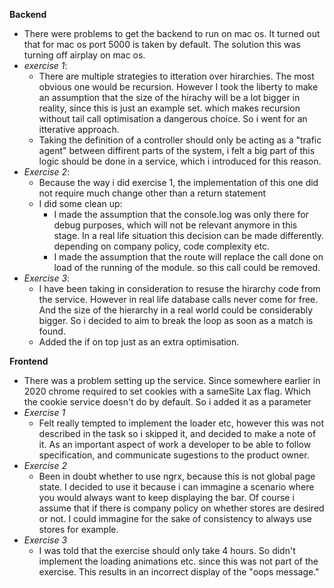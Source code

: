 **Backend**
* There were problems to get the backend to run on mac os. It turned out that for mac os port 5000 is taken by default. The solution this was turning off airplay on mac os. 
* *exercise 1*:
  * There are multiple strategies to itteration over hirarchies. The most obvious one would be recursion. However I took the liberty to make an assumption that the size of the hirachy will be a lot bigger in reality, since this is just an example set. which makes recursion without tail call optimisation a dangerous choice. So i went for an itterative approach.
  * Taking the definition of a controller should only be acting as a "trafic agent" between diffirent parts of the system, i felt a big part of this logic should be done in a service, which i introduced for this reason.
* *Exercise 2*:
  * Because the way i did exercise 1, the implementation of this one did not require much change other than a return statement
  * I did some clean up: 
    * I made the assumption that the console.log was only there for debug purposes, which will not be relevant anymore in this stage. In a real life situation this decision can be made differently. depending on company policy, code complexity etc. 
    * I made the assumption that the route will replace the call done on load of the running of the module. so this call could be removed.
* *Exercise 3*:
  * I have been taking in consideration to resuse the hirarchy code from the service. However in real life database calls never come for free. And the size of the hierarchy in a real world could be considerably bigger. So i decided to aim to break the loop as soon as a match is found.
  * Added the if on top just as an extra optimisation.
  
**Frontend**
* There was a problem setting up the service. Since somewhere earlier in 2020 chrome required to set cookies with a sameSite Lax flag. Which the cookie service doesn't do by default.  So i added it as a parameter
* *Exercise 1*
  * Felt really tempted to implement the loader etc, however this was not described in the task so i skipped it, and decided to make a note of it. As an important aspect of work a developer to be able to follow specification, and communicate sugestions to the product owner.
* *Exercise 2*
  * Been in doubt whether to use ngrx, because  this is not global page state. I decided to use it because i can immagine a scenario where you would always want to keep displaying the bar. Of course i assume that if there is company policy on whether stores are desired or not. I could immagine for the sake of consistency to always use stores for example. 
* *Exercise 3*
  * I was told that the exercise should only take 4 hours. So didn't implement the loading animations etc. since this was not part of the exercise. This results in an incorrect display of the "oops message."